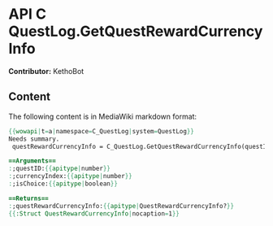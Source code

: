 # API C QuestLog.GetQuestRewardCurrencyInfo

**Contributor:** KethoBot

## Content

The following content is in MediaWiki markdown format:

```mediawiki
{{wowapi|t=a|namespace=C_QuestLog|system=QuestLog}}
Needs summary.
 questRewardCurrencyInfo = C_QuestLog.GetQuestRewardCurrencyInfo(questID, currencyIndex, isChoice)

==Arguments==
:;questID:{{apitype|number}}
:;currencyIndex:{{apitype|number}}
:;isChoice:{{apitype|boolean}}

==Returns==
:;questRewardCurrencyInfo:{{apitype|QuestRewardCurrencyInfo?}}
{{:Struct QuestRewardCurrencyInfo|nocaption=1}}
```